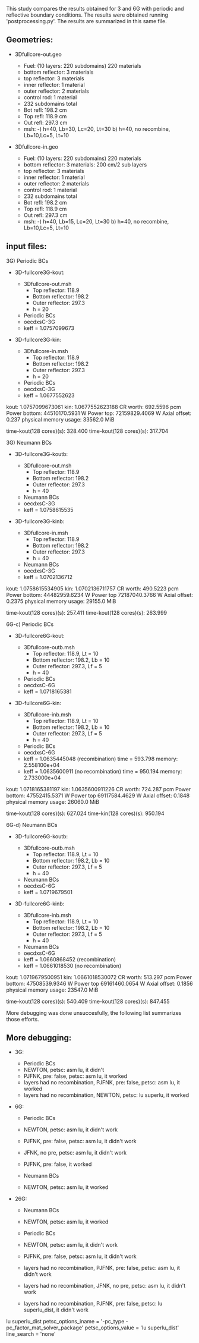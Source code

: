 This study compares the results obtained for 3 and 6G with periodic and
reflective boundary conditions.
The results were obtained running 'postprocessing.py'.
The results are summarized in this same file.

Geometries:
-----------
* 3Dfullcore-out.geo
  - Fuel: (10 layers: 220 subdomains) 220 materials
  - bottom reflector: 3 materials
  - top reflector: 3 materials
  - inner reflector: 1 material
  - outer reflector: 2 materials
  - control rod: 1 material
  - 232 subdomains total
  - Bot refl: 198.2 cm
  - Top refl: 118.9 cm
  - Out refl: 297.3 cm
  - msh:   -) h=40, Lb=30, Lc=20, Lt=30
  		   b) h=40, no recombine, Lb=10,Lc=5, Lt=10

* 3Dfullcore-in.geo
  - Fuel: (10 layers: 220 subdomains) 220 materials
  - bottom reflector: 3 materials: 200 cm/2 sub layers
  - top reflector: 3 materials
  - inner reflector: 1 material
  - outer reflector: 2 materials
  - control rod: 1 material
  - 232 subdomains total
  - Bot refl: 198.2 cm
  - Top refl: 118.9 cm
  - Out refl: 297.3 cm
  - msh:  -) h=40, Lb=15, Lc=20, Lt=30
          b) h=40, no recombine, Lb=10,Lc=5, Lt=10


input files:
------------

3G) Periodic BCs

* 3D-fullcore3G-kout:
	- 3Dfullcore-out.msh
		* Top reflector: 118.9
		* Bottom reflector: 198.2
		* Outer reflector: 297.3
		* h = 20
	- Periodic BCs
	- oecdxsC-3G
	- keff = 1.0757099673

* 3D-fullcore3G-kin:
	- 3Dfullcore-in.msh
		* Top reflector: 118.9
		* Bottom reflector: 198.2
		* Outer reflector: 297.3
		* h = 20
	- Periodic BCs
	- oecdxsC-3G
	- keff = 1.0677552623

kout: 1.0757099673061
kin: 1.0677552623188
CR worth: 692.5596 pcm
Power bottom: 44510170.5931 W
Power top: 72159829.4069 W
Axial offset: 0.237
physical memory usage: 33562.0 MiB

time-kout(128 cores)(s): 328.400
time-kout(128 cores)(s): 317.704


3G) Neumann BCs

* 3D-fullcore3G-koutb:
	- 3Dfullcore-out.msh
		* Top reflector: 118.9
		* Bottom reflector: 198.2
		* Outer reflector: 297.3
		* h = 40
	- Neumann BCs
	- oecdxsC-3G
	- keff = 1.0758615535

* 3D-fullcore3G-kinb:
	- 3Dfullcore-in.msh
		* Top reflector: 118.9
		* Bottom reflector: 198.2
		* Outer reflector: 297.3
		* h = 40
	- Neumann BCs
	- oecdxsC-3G
	- keff = 1.0702136712

kout: 1.0758615534905
kin: 1.0702136711757
CR worth: 490.5223 pcm
Power bottom: 44482959.6234 W
Power top 72187040.3766 W
Axial offset: 0.2375
physical memory usage: 29155.0 MiB

time-kout(128 cores)(s): 257.411
time-kout(128 cores)(s): 263.999


6G-c) Periodic BCs

* 3D-fullcore6G-kout:
	- 3Dfullcore-outb.msh
		* Top reflector: 118.9, Lt = 10
		* Bottom reflector: 198.2, Lb = 10
		* Outer reflector: 297.3, Lf = 5
		* h = 40
	- Periodic BCs
	- oecdxsC-6G
	- keff = 1.0718165381

* 3D-fullcore6G-kin:
	- 3Dfullcore-inb.msh
		* Top reflector: 118.9, Lt = 10
		* Bottom reflector: 198.2, Lb = 10
		* Outer reflector: 297.3, Lf = 5
		* h = 40
	- Periodic BCs
	- oecdxsC-6G
	- keff = 1.0635445048 (recombination) time = 593.798 memory: 2.558100e+04
	- keff = 1.0635600911 (no recombination) time = 950.194 memory:
	2.733000e+04

kout: 1.0718165381197
kin: 1.0635600911226
CR worth: 724.287 pcm
Power bottom: 47552415.5371 W
Power top 69117584.4629 W
Axial offset: 0.1848
physical memory usage: 26060.0 MiB

time-kout(128 cores)(s): 627.024 
time-kin(128 cores)(s): 950.194


6G-d) Neumann BCs

* 3D-fullcore6G-koutb:
	- 3Dfullcore-outb.msh
		* Top reflector: 118.9, Lt = 10
		* Bottom reflector: 198.2, Lb = 10
		* Outer reflector: 297.3, Lf = 5
		* h = 40
	- Neumann BCs
	- oecdxsC-6G
	- keff = 1.0719679501

* 3D-fullcore6G-kinb:
	- 3Dfullcore-inb.msh
		* Top reflector: 118.9, Lt = 10
		* Bottom reflector: 198.2, Lb = 10
		* Outer reflector: 297.3, Lf = 5
		* h = 40
	- Neumann BCs
	- oecdxsC-6G
	- keff = 1.0660868452 (recombination)
	- keff = 1.0661018530 (no recombination)

kout: 1.0719679500951
kin: 1.0661018530072
CR worth: 513.297 pcm
Power bottom: 47508539.9346 W
Power top 69161460.0654 W
Axial offset: 0.1856
physical memory usage: 23547.0 MiB

time-kout(128 cores)(s): 540.409
time-kout(128 cores)(s): 847.455


More debugging was done unsuccesfully, the following list summarizes those
efforts.

More debugging:
---------------

* 3G:
  - Periodic BCs
  - NEWTON, petsc: asm lu, it didn't
  - PJFNK, pre: false, petsc: asm lu, it worked
  - layers had no recombination, PJFNK, pre: false, petsc: asm lu, it worked
  - layers had no recombination, NEWTON, petsc: lu superlu, it worked

* 6G:
  - Periodic BCs
  - NEWTON, petsc: asm lu, it didn't work
  - PJFNK, pre: false, petsc: asm lu, it didn't work
  - JFNK, no pre, petsc: asm lu, it didn't work
  - PJFNK, pre: false, it worked

  - Neumann BCs
  - NEWTON, petsc: asm lu, it worked

* 26G:
  - Neumann BCs
  - NEWTON, petsc: asm lu, it worked

  - Periodic BCs
  - NEWTON, petsc: asm lu, it didn't work
  - PJFNK, pre: false, petsc: asm lu, it didn't work
  - layers had no recombination, PJFNK, pre: false, petsc: asm lu, it didn't
  work
  - layers had no recombination, JFNK, no pre, petsc: asm lu, it didn't work
  - layers had no recombination, PJFNK, pre: false, petsc: lu superlu_dist, it
  didn't work

lu superlu_dist
petsc_options_iname = '-pc_type -pc_factor_mat_solver_package'
petsc_options_value = 'lu     superlu_dist'
line_search = 'none'

